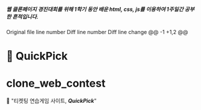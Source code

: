 ##### 웹 클론페이지 경진대회를 위해 1학기 동안 배운 html, css, js를 이용하여 1주일간 공부한 흔적입니다.


Original file line number	Diff line number	Diff line change
@@ -1 +1,2 @@
# 🍇 QuickPick
# clone_web_contest
🍇 "티켓팅 연습게임 사이트, <b><em>QuickPick</em></b>"
